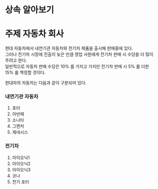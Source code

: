 # 상속 알아보기

# 주제 자동차 회사

현대 자동차에서 내연기관 자동차와 전기차 제품을 출시해 판매중에 있다. <br/>
그러나 전기차 시장에 진출이 늦은 만큼 영업 사원에게 전기차 판매 시 수당을 더 많이 주려고 한다. <br/>
일반적으로 자동차 판매 수당은 10% 를 가지고 가지만 전기차 판매 시 5% 를 더한 15% 를 책정할 것이다. <br/>

현대차의 자동차는 다음과 같이 구분되어 있다.

### 내연기관 자동차
1. 포터
2. 아반떼
3. 소나타
4. 그랜저
5. 제네시스

### 전기차
1. 아이오닉1
2. 아이오닉2
3. 아이오닉3
4. 코나
5. 전기 포터